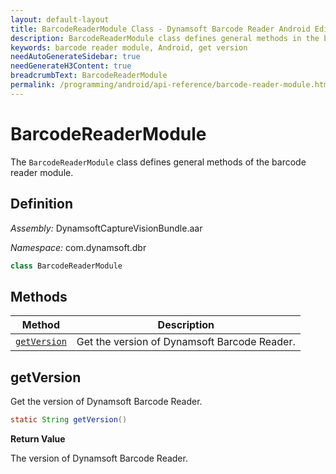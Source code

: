 ```yaml
---
layout: default-layout
title: BarcodeReaderModule Class - Dynamsoft Barcode Reader Android Edition
description: BarcodeReaderModule class defines general methods in the barcode reader module.
keywords: barcode reader module, Android, get version
needAutoGenerateSidebar: true
needGenerateH3Content: true
breadcrumbText: BarcodeReaderModule
permalink: /programming/android/api-reference/barcode-reader-module.html
---
```


# BarcodeReaderModule

The `BarcodeReaderModule` class defines general methods of the barcode reader module.

## Definition

*Assembly:* DynamsoftCaptureVisionBundle.aar

*Namespace:* com.dynamsoft.dbr

```java
class BarcodeReaderModule
```

## Methods

| Method | Description |
| ------ | ----------- |
| [`getVersion`](#getversion) | Get the version of Dynamsoft Barcode Reader. |

## getVersion

Get the version of Dynamsoft Barcode Reader.

```java
static String getVersion()
```

**Return Value**

The version of Dynamsoft Barcode Reader.
